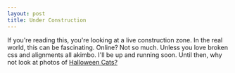 ```yaml
---
layout: post
title: Under Construction		
---
```

If you're reading this, you're looking at a live construction zone. In the real world, this can be fascinating. Online? Not so much. Unless you love broken css and alignments all akimbo. I'll be up and running soon. Until then, why not look at photos of <a href="http://www.lifebuzz.com/cat-costumes/">Halloween Cats?</a>
